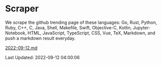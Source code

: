 # Scraper

We scrape the github trending page of these languages: Go, Rust, Python, Ruby, C++, C, Java, Shell, Makefile, Swift, Objective-C, Kotlin, Jupyter-Notebook, HTML, JavaScript, TypeScript, CSS, Vue, TeX, Markdown, and push a markdown result everyday.

[2022-09-12.md](https://github.com/yangwenmai/github-trending-backup/blob/master/2022-09-12.md)

Last Updated: 2022-09-12 04:00:06